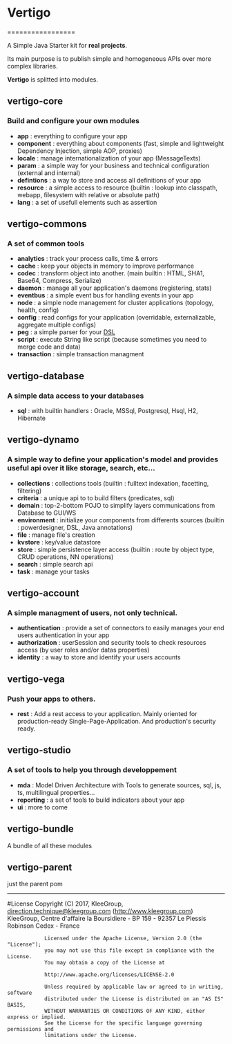 # Vertigo
=================

A Simple Java Starter  kit for **real projects**.

Its main purpose is to publish simple and homogeneous APIs over more complex libraries.

__Vertigo__ is splitted into modules.

## vertigo-core
### Build and configure your own modules 

* __app__ : everything to configure your app
* __component__ : everything about components (fast, simple and lightweight Dependency Injection, simple AOP, proxies)
* __locale__ : manage internationalization of your app (MessageTexts)
* __param__ : a simple way for your business and technical configuration (external and internal)
* __defintions__ : a way to store and access all definitions of your app
* __resource__ : a simple access to resource (builtin : lookup into classpath, webapp, filesystem with relative or absolute path)
* __lang__ : a set of usefull elements such as assertion
 

## vertigo-commons
### A set of common tools 

* __analytics__ : track your process calls, time & errors
* __cache__ : keep your objects in memory to improve performance
* __codec__ : transform object into another. (main builtin : HTML, SHA1, Base64, Compress, Serialize) 
* __daemon__ : manage all your application's daemons (registering, stats) 
* __eventbus__ : a simple event bus for handling events in your app  
* __node__ : a simple node management for cluster applications (topology, health, config)
* __config__ : read configs for your application (overridable, externalizable, aggregate multiple configs)
* __peg__ : a simple parser for your [DSL](http://en.wikipedia.org/wiki/Domain-specific_language)
* __script__ : execute String like script (because sometimes you need to merge code and data)
* __transaction__ : simple transaction managment 

## vertigo-database
### A simple data access to your databases

* __sql__ : with builtin handlers : Oracle, MSSql, Postgresql, Hsql, H2, Hibernate

## vertigo-dynamo
### A simple way to define your application's model and provides useful api over it like storage, search, etc...
  
* __collections__ : collections tools (builtin : fulltext indexation, facetting, filtering)   
* __criteria__ : a unique api to to build filters (predicates, sql)
* __domain__ : top-2-bottom POJO to simplify layers communications from Database to GUI/WS
* __environment__ : initialize your components from differents sources (builtin : powerdesigner, DSL, Java annotations)
* __file__ : manage file's creation
* __kvstore__ : key/value datastore
* __store__ : simple persistence layer access (builtin : route by object type, CRUD operations, NN operations)
* __search__ : simple search api
* __task__ : manage your tasks


## vertigo-account
### A simple managment of users, not only technical.

* __authentication__ : provide a set of connectors to easily manages your end users authentication in your app
* __authorization__ : userSession and security tools to check resources access (by user roles and/or datas properties)   
* __identity__ : a way to store and identify your users accounts


## vertigo-vega
### Push your apps to others.

* __rest__ : Add a rest access to your application. Mainly oriented for production-ready Single-Page-Application. And production's security ready.


## vertigo-studio
### A set of tools to help you through developpement
* __mda__ : Model Driven Architecture with Tools to generate sources, sql, js, ts, multilingual properties...
* __reporting__ : a set of tools to build indicators about your app
* __ui__ : more to come

## vertigo-bundle
A bundle of all these modules


## vertigo-parent
just the parent pom

-----
#License
                Copyright (C) 2017, KleeGroup, direction.technique@kleegroup.com (http://www.kleegroup.com)
                KleeGroup, Centre d'affaire la Boursidiere - BP 159 - 92357 Le Plessis Robinson Cedex - France
                
                Licensed under the Apache License, Version 2.0 (the "License");
                you may not use this file except in compliance with the License.
                You may obtain a copy of the License at
                
                http://www.apache.org/licenses/LICENSE-2.0
                
                Unless required by applicable law or agreed to in writing, software
                distributed under the License is distributed on an "AS IS" BASIS,
                WITHOUT WARRANTIES OR CONDITIONS OF ANY KIND, either express or implied.
                See the License for the specific language governing permissions and
                limitations under the License.
